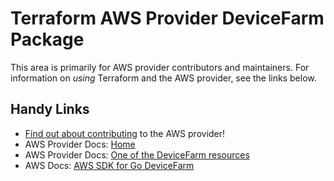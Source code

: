 # Terraform AWS Provider DeviceFarm Package
<!-- markdownlint-disable MD026 -->
This area is primarily for AWS provider contributors and maintainers. For information on _using_ Terraform and the AWS provider, see the links below.


## Handy Links
* [Find out about contributing](../../../docs/contributing) to the AWS provider!
* AWS Provider Docs: [Home](https://registry.terraform.io/providers/hashicorp/aws/latest/docs)
* AWS Provider Docs: [One of the DeviceFarm resources](https://registry.terraform.io/providers/hashicorp/aws/latest/docs/resources/devicefarm_project)
* AWS Docs: [AWS SDK for Go DeviceFarm](https://docs.aws.amazon.com/sdk-for-go/api/service/devicefarm/)
